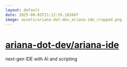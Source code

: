 ```yaml
---
layout: default
date: 2025-08-03T21:12:55.182607
image: assets/ariana-dot-dev_ariana-ide_cropped.png
---
```


# [ariana-dot-dev/ariana-ide](https://github.com/ariana-dot-dev/ariana-ide)

next-gen IDE with AI and scripting
